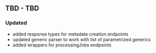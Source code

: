 ## TBD - TBD

### Updated

- added response types for metadate creation endpoints
- updated generic parser to work with list of parametrized generics
- added wrappers for processingJobs endpoints
